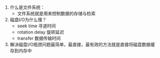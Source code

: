 1. 什么是文件系统：
    - 文件系统就是用来控制数据的存储与检索
2. 磁盘I/O为什么慢？
    - seek time 寻道时间
    - rotation delay 旋转延迟
    - transfer 数据传输时间
3. 解决磁盘I/O瓶颈问题最简单，最直接，最有效的方法就是直接将磁盘数据缓存到内存中
